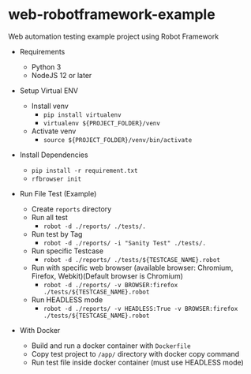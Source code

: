# web-robotframework-example
Web automation testing example project using Robot Framework

- Requirements
    - Python 3
    - NodeJS 12 or later

- Setup Virtual ENV
    - Install venv
        - `pip install virtualenv`
        - `virtualenv ${PROJECT_FOLDER}/venv`
    - Activate venv
        - `source ${PROJECT_FOLDER}/venv/bin/activate`

- Install Dependencies
    - `pip install -r requirement.txt`
    - `rfbrowser init`

- Run File Test (Example)
    - Create `reports` directory
    - Run all test
        - `robot -d ./reports/ ./tests/.`
    - Run test by Tag
        - `robot -d ./reports/ -i "Sanity Test" ./tests/.`
    - Run specific Testcase
        - `robot -d ./reports/ ./tests/${TESTCASE_NAME}.robot`
    - Run with specific web browser (available browser: Chromium, Firefox, Webkit)(Default browser is Chromium)
        - `robot -d ./reports/ -v BROWSER:firefox ./tests/${TESTCASE_NAME}.robot`
    - Run HEADLESS mode
        - `robot -d ./reports/ -v HEADLESS:True -v BROWSER:firefox ./tests/${TESTCASE_NAME}.robot`
- With Docker
    - Build and run a docker container with `Dockerfile`
    - Copy test project to `/app/` directory with docker copy command
    - Run test file inside docker container (must use HEADLESS mode)
